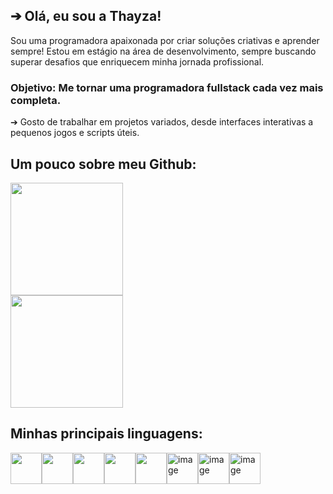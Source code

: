 ## ➔ Olá, eu sou a Thayza!

Sou uma programadora apaixonada por criar soluções criativas e aprender sempre! 
Estou em estágio na área de desenvolvimento, 
sempre buscando superar desafios que enriquecem minha jornada profissional.
### Objetivo: Me tornar uma programadora fullstack cada vez mais completa.
➔ Gosto de trabalhar em projetos variados, desde interfaces interativas a pequenos jogos e scripts úteis.

## Um pouco sobre meu Github:
<div>
<img height="180" src="https://github-readme-stats.vercel.app/api?username=ThayzaMaciel&theme=midnight-purple&show_icons=true"/>
    <br>
<img height="180" src="https://github-readme-stats.vercel.app/api/top-langs/?username=ThayzaMaciel&layout=compact&theme=midnight-purple&"/>
<div/>

## Minhas principais linguagens:
<div style="display: flex; gap: 10;">
    <img src="https://cdn-icons-png.flaticon.com/128/1051/1051277.png" width="50" height="50" /> 
    <img src="https://cdn-icons-png.flaticon.com/128/732/732190.png" width="50" height="50" /> 
    <img src="https://cdn-icons-png.flaticon.com/128/5968/5968292.png" width="50" height="50" /> 
    <img src="https://cdn-icons-png.flaticon.com/128/14929/14929345.png" width="50" height="50" /> 
    <img src="https://cdn-icons-png.flaticon.com/128/919/919836.png" width="50" height="50" />
    <img src="https://github.com/user-attachments/assets/18548223-4a4f-4912-9852-c163155b2265" width="50" height="50" alt="image" />
    <img alt="image" src="https://github.com/user-attachments/assets/c446be3d-aeef-40c3-a246-243ceb81ba94" width="50" height="50"  />
    <img src="https://github.com/user-attachments/assets/d705fa0b-cd50-4294-bde6-6f8a98655fb4" width="50" height="50" alt="image"  />


    
    
</div>


<!--
**ThayzaMaciel/ThayzaMaciel** is a ✨ _special_ ✨ repository because its `README.md` (this file) appears on your GitHub profile.

Here are some ideas to get you started:

- 🔭 I’m currently working on ...
- 🌱 I’m currently learning ...
- 👯 I’m looking to collaborate on ...
- 🤔 I’m looking for help with ...
- 💬 Ask me about ...
- 📫 How to reach me: ...
- 😄 Pronouns: ...
- ⚡ Fun fact: ...
-->
